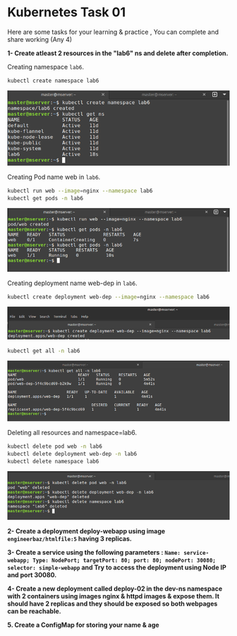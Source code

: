 # Kubernetes Task 01

Here are some tasks for your learning & practice , You can complete and share working (Any 4)


**1- Create atleast 2 resources in the "lab6" ns and delete after completion.**

  Creating namespace `lab6`.
  ```bash
  kubectl create namespace lab6
  ```

  ![111](images/111.png)

  Creating Pod name web in `lab6`.
  ```bash
  kubectl run web --image=nginx --namespace lab6
  kubectl get pods -n lab6
  ```
  ![112](images/112.png)

  
  Creating deployment name web-dep in `lab6`.
  ```bash
  kubectl create deployment web-dep --image=nginx --namespace lab6
  ```
  ![113](images/113.png)

  ```bash 
  kubectl get all -n lab6
  ```

  ![114](images/114.png)


  Deleting all resources and namespace=lab6.

  ```bash 
  kubectl delete pod web -n lab6
  kubectl delete deployment web-dep -n lab6
  kubectl delete namespace lab6
  ```

  ![115](images/115.png)
  


**2- Create a deployment deploy-webapp using image `engineerbaz/htmlfile:5` having 3 replicas.**

**3- Create a service using the following parameters : `Name: service-webapp; Type: NodePort; targetPort: 80; port: 80; nodePort: 30080; selector: simple-webapp` and Try to access the deployment using Node IP and port 30080.**

**4- Create a new deployment called deploy-02 in the dev-ns namespace with 2 containers using images nginx & httpd images & expose them. It should have 2 replicas and they should be exposed so both webpages can be reachable.**

**5. Create a ConfigMap for storing your name & age**
